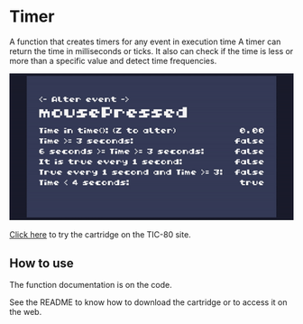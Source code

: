 # Timer

A function that creates timers for any event in execution time
A timer can return the time in milliseconds or ticks.
It also can check if the time is less or more than a specific value and detect time frequencies.

![gif of the cartridge demo.](demo.gif)

[Click here](https://tic80.com/play?cart=2712) to try the cartridge on the TIC-80 site.

## How to use

The function documentation is on the code.

See the README to know how to download the cartridge or to access it on the web.
